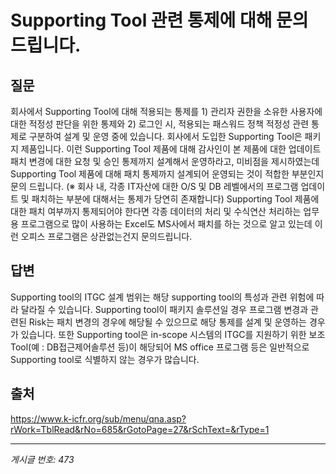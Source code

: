 # Supporting Tool 관련 통제에 대해 문의 드립니다.

## 질문
회사에서 Supporting Tool에 대해 적용되는 통제를 1) 관리자 권한을 소유한 사용자에 대한 적정성 판단을 위한 통제와 2) 로그인 시, 적용되는 패스워드 정책 적정성 관련 통제로 구분하여 설계 및 운영 중에 있습니다.
회사에서 도입한 Supporting Tool은 패키지 제품입니다.
이런 Supporting Tool 제품에 대해 감사인이 본 제품에 대한 업데이트 패치 변경에 대한 요청 및 승인 통제까지 설계해서 운영하라고, 미비점을 제시하였는데 Supporting Tool 제품에 대해 패치 통제까지 설계되어 운영되는 것이 적합한 부분인지 문의 드립니다.
(※ 회사 내, 각종 IT자산에 대한 O/S 및 DB 레벨에서의 프로그램 업데이트 및 패치하는 부분에 대해서는 통제가 당연히 존재합니다)
Supporting Tool 제품에 대한 패치 여부까지 통제되어야 한다면 각종 데이터의 처리 및 수식연산 처리하는 업무용 프로그램으로 많이 사용하는 Excel도 MS사에서 패치를 하는 것으로 알고 있는데 이런 오피스 프로그램은 상관없는건지 문의드립니다.

## 답변
Supporting tool의 ITGC 설계 범위는 해당 supporting tool의 특성과 관련 위험에 따라 달라질 수 있습니다. Supporting tool이 패키지 솔루션일 경우 프로그램 변경과 관련된 Risk는 패치 변경의 경우에 해당될 수 있으므로 해당 통제를 설계 및 운영하는 경우가 있습니다.
또한 Supporting tool은 in-scope 시스템의 ITGC를 지원하기 위한 보조 Tool(예 : DB접근제어솔루션 등)이 해당되어 MS office 프로그램 등은 일반적으로 Supporting tool로 식별하지 않는 경우가 많습니다.

## 출처
https://www.k-icfr.org/sub/menu/qna.asp?rWork=TblRead&rNo=685&rGotoPage=27&rSchText=&rType=1

---
*게시글 번호: 473*
